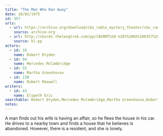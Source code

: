 ```yaml
---
title: "The Man Who Ran Away"
date: 10/02/1975
id: 357
urls: 
  - url: https://archive.org/download/cbs_radio_mystery_theater/cbs_radio_mystery_theater-0351-0400.zip/cbs_radio_mystery_theater-0351-0400%2Fcbsrmt_0357_the_man_who_ran_away.mp3
    source: archive-org
  - url: http://cbsrmt.thelongtrek.com/pp/CBSRMT%20-%20751002%200357%20The%20Man%20Who%20Ran%20Away_pp.mp3
    source: kl-pp
actors:  
  - id: 16
    name: Robert Dryden  
  - id: 94
    name: Mercedes McCambridge  
  - id: 55
    name: Martha Greenhouse  
  - id: 130
    name: Robert Maxwell
writers:  
  - id: 43
    name: Elspeth Eric
searchable: Robert Dryden,Mercedes McCambridge,Martha Greenhouse,Robert Maxwell Elspeth Eric
notes:  
---
```

A man finds out his wife is having an affair, so he flees the house in his car. He drives to a nearby town and finds a house that he believes is abandoned. However, there is a resident, and she is lonely.